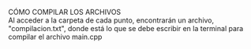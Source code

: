 CÓMO COMPILAR LOS ARCHIVOS  
Al acceder a la carpeta de cada punto, encontrarán un archivo, "compilacion.txt", donde está lo que se debe escribir en la terminal para compilar el archivo main.cpp
